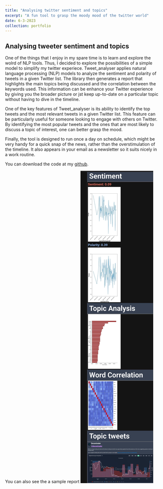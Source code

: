 ```yaml
---
title: "Analysing twitter sentiment and topics"
excerpt: "A fun tool to grasp the moody mood of the twitter world"
date: 6-3-2023
collection: portfolio
---
```


## Analysing tweeter sentiment and topics

One of the things that I enjoy in my spare time is to learn and explore the wolrd of NLP tools. Thus, I decided to explore the possibilities of a simple model to simplify my twitter experiece. Tweet_analyser applies natural language processing (NLP) models to analyze the sentiment and polarity of tweets in a given Twitter list. The library then generates a report that highlights the main topics being discussed and the correlation between the keywords used. This information can be enhance your Twitter experience by giving you the broader picture or jst keep up-to-date on a particular topic without having to dive in the timeline.

One of the key features of Tweet_analyser is its ability to identify the top tweets and the most relevant tweets in a given Twitter list. This feature can be particularly useful for someone looking to engage with others on Twitter. By identifying the most popular tweets and the ones that are most likely to discuss a topic of interest, one can better grasp the mood.

Finally, the tool is designed to run once a day on schedule, which might be very handy for a quick snap of the news, rather than the overstimulation of the timeline. It also appears in your email as a newsletter so it suits nicely in a work routine.

You can download the code at my [github](https://github.com/phisanti/tw_feeds).

You can also see the a sample report ![here](https://github.com/phisanti/tw_feeds/blob/master/app/test/example.jpg?raw=true)


